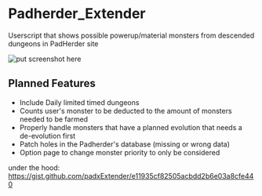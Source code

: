 # Padherder_Extender
Userscript that shows possible powerup/material monsters from descended dungeons in PadHerder site

![put screenshot here](http://puu.sh/xaI22/dc11d1d94a.jpg)

## Planned Features

- Include Daily limited timed dungeons
- Counts user's monster to be deducted to the amount of monsters needed to be farmed
- Properly handle monsters that have a planned evolution that needs a de-evolution first
- Patch holes in the Padherder's database (missing or wrong data)
- Option page to change monster priority to only be considered

under the hood: https://gist.github.com/padxExtender/e11935cf82505acbdd2b6e03a8cfe440
